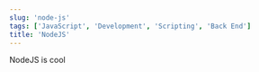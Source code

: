 ```yaml
---
slug: 'node-js'
tags: ['JavaScript', 'Development', 'Scripting', 'Back End']
title: 'NodeJS'
---
```


NodeJS is cool